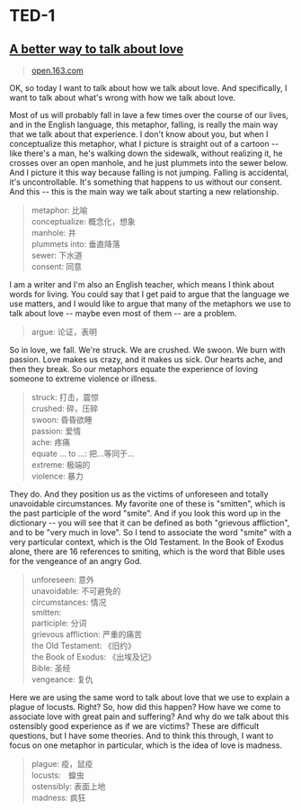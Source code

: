 # TED-1

## [A better way to talk about love][1]
> [open.163.com][2]

OK, so today I want to talk about how we talk about love. And specifically, I want to talk about what's wrong with how we talk about love.

Most of us will probably fall in lave a few times over the course of our lives, and in the English language, this metaphor, falling, is really the main way that we talk about that experience. I don't know about you, but when I conceptualize this metaphor, what I picture is straight out of a cartoon -- like there's a man, he's walking down the sidewalk, without realizing it, he crosses over an open manhole, and he just plummets into the sewer below. And I picture it this way because falling is not jumping. Falling is accidental, it's uncontrollable. It's something that happens to us without our consent. And this -- this is the main way we talk about starting a new relationship.

> metaphor: 比喻  
> conceptualize: 概念化，想象  
> manhole: 井  
> plummets into: 垂直降落  
> sewer: 下水道  
> consent: 同意

I am a writer and I'm also an English teacher, which means I think about words for living. You could say that I get paid to argue that the language we use matters, and I would like to argue that many of the metaphors we use to talk about love -- maybe even most of them -- are a problem.

> argue: 论证，表明

So in love, we fall. We're struck. We are crushed. We swoon. We burn with passion. Love makes us crazy, and it makes us sick. Our hearts ache, and then they break. So our metaphors equate the experience of loving someone to extreme violence or illness.

> struck: 打击，震惊  
> crushed: 碎，压碎  
> swoon: 昏昏欲睡  
> passion: 爱情   
> ache: 疼痛  
> equate ... to ...: 把...等同于...  
> extreme: 极端的  
> violence: 暴力  

They do. And they position us as the victims of unforeseen and totally unavoidable circumstances. My favorite one of these is "smitten", which is the past participle of the word "smite". And if you look this word up in the dictionary -- you will see that it can be defined as both "grievous affliction", and to be "very much in love". So I tend to associate the word "smite" with a very particular context, which is the Old Testament. In the Book of Exodus alone, there are 16 references to smiting, which is the word that Bible uses for the vengeance of an angry God.

> unforeseen: 意外  
> unavoidable: 不可避免的  
> circumstances: 情况  
> smitten:   
> participle: 分词  
> grievous affliction: 严重的痛苦  
> the Old Testament: 《旧约》  
> the Book of Exodus: 《出埃及记》  
> Bible: 圣经  
> vengeance: 复仇  

Here we are using the same word to talk about love that we use to explain a plague of locusts.
Right? So, how did this happen? How have we come to associate love with great pain and suffering? And why do we talk about this ostensibly good experience as if we are victims? These are difficult questions, but I have some theories. And to think this through, I want to focus on one metaphor in particular, which is the idea of love is madness.
> plague: 疫，鼠疫  
> locusts:　蝗虫  
> ostensibly: 表面上地  
> madness: 疯狂



[1]: https://www.ted.com/talks/mandy_len_catron_a_better_way_to_talk_about_love/transcript#t-204484
[2]: http://open.163.com/movie/2017/2/D/7/MC9FQL66A_MCA50R4D7.html
